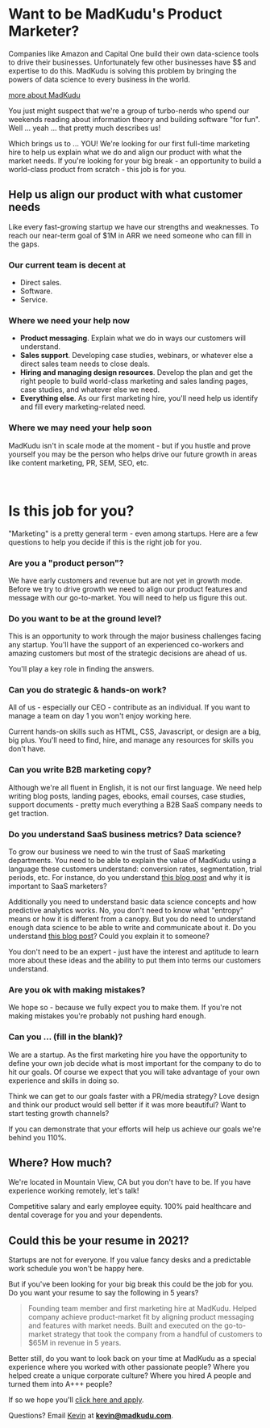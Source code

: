 # Want to be MadKudu's Product Marketer?

Companies like Amazon and Capital One build their own data-science tools to drive their businesses. Unfortunately few other businesses have $$ and expertise to do this. MadKudu is solving this problem by bringing the powers of data science to every business in the world.

[more about MadKudu](/jobs)

You just might suspect that we're a group of turbo-nerds who spend our weekends reading about information theory and building software "for fun". Well ... yeah ... that pretty much describes us!

Which brings us to ... YOU! We're looking for our first full-time marketing hire to help us explain what we do and align our product with what the market needs. If you're looking for your big break - an opportunity to build a world-class product from scratch - this job is for you.

## Help us align our product with what customer needs

Like every fast-growing startup we have our strengths and weaknesses. To reach our near-term goal of $1M in ARR we need someone who can fill in the gaps.

### Our current team is decent at
+ Direct sales.
+ Software.
+ Service.

### Where we need your help now
+ **Product messaging**. Explain what we do in ways our customers will understand.
+ **Sales support**. Developing case studies, webinars, or whatever else a direct sales team needs to close deals.
+ **Hiring and managing design resources**. Develop the plan and get the right people to build world-class marketing and sales landing pages, case studies, and whatever else we need.
+ **Everything else**. As our first marketing hire, you'll need help us identify and fill every marketing-related need.

### Where we may need your help soon

MadKudu isn't in scale mode at the moment - but if you hustle and prove yourself you may be the person who helps drive our future growth in areas like content marketing, PR, SEM, SEO, etc.

&nbsp;

# Is this job for you?

"Marketing" is a pretty general term - even among startups. Here are a few questions to help you decide if this is the right job for you.

### Are you a "product person"?

We have early customers and revenue but are not yet in growth mode. Before we try to drive growth we need to align our product features and message with our go-to-market. You will need to help us figure this out.

### Do you want to be at the ground level?

This is an opportunity to work through the major business challenges facing any startup. You'll have the support of an experienced co-workers and amazing customers but most of the strategic decisions are ahead of us.

You'll play a key role in finding the answers.

### Can you do strategic & hands-on work?

All of us - especially our CEO - contribute as an individual. If you want to manage a team on day 1 you won't enjoy working here.

Current hands-on skills such as HTML, CSS, Javascript, or design are a big, big plus. You'll need to find, hire, and manage any resources for skills you don't have.

### Can you write B2B marketing copy?

Although we're all fluent in English, it is not our first language. We need help writing blog posts, landing pages, ebooks, email courses, case studies, support documents - pretty much everything a B2B SaaS company needs to get traction.

### Do you understand SaaS business metrics? Data science?

To grow our business we need to win the trust of SaaS marketing departments. You need to be able to explain the value of MadKudu using a language these customers understand: conversion rates, segmentation, trial periods, etc. For instance, do you understand [this blog post](http://www.madkudu.com/blog/50-of-saas-conversions-happen-after-trial-ends/) and why it is important to SaaS marketers?

Additionally you need to understand basic data science concepts and how predictive analytics works. No, you don't need to know what "entropy" means or how it is different from a canopy. But you do need to understand enough data science to be able to write and communicate about it. Do you understand [this blog post](http://www.madkudu.com/blog/use-predictive-analytics-to-reduce-churn-by-20-in-2-days-with-3rd-grade-math/)? Could you explain it to someone?

You don't need to be an expert - just have the interest and aptitude to learn more about these ideas and the ability to put them into terms our customers understand.

### Are you ok with making mistakes?
We hope so - because we fully expect you to make them. If you're not making mistakes you're probably not pushing hard enough.

### Can you ... (fill in the blank)?
We are a startup. As the first marketing hire you have the opportunity to define your own job decide what is most important for the company to do to hit our goals. Of course we expect that you will take advantage of your own experience and skills in doing so.

Think we can get to our goals faster with a PR/media strategy? Love design and think our product would sell better if it was more beautiful? Want to start testing growth channels?

If you can demonstrate that your efforts will help us achieve our goals we're behind you 110%.

## Where? How much?
We're located in Mountain View, CA but you don't have to be. If you have experience working remotely, let's talk!

Competitive salary and early employee equity. 100% paid healthcare and dental coverage for you and your dependents.

## Could this be your resume in 2021?
Startups are not for everyone. If you value fancy desks and a predictable work schedule you won't be happy here.

But if you've been looking for your big break this could be the job for you. Do you want your resume to say the following in 5 years?

> Founding team member and first marketing hire at MadKudu. Helped company achieve product-market fit by aligning product messaging and features with market needs. Built and executed on the go-to-market strategy that took the company from a handful of customers to $65M in revenue in 5 years.

Better still, do you want to look back on your time at MadKudu as a special experience where you worked with other passionate people? Where you helped create a unique corporate culture? Where you hired A people and turned them into A+++ people?

If so we hope you'll [click here and apply](https://docs.google.com/forms/d/1l8Zt2AYpWklEcffrpspdgXqh5FadrXz2C7yvAQ9BCso/viewform).

Questions? Email [Kevin](https://angel.co/kevindewalt) at **kevin@madkudu.com**.

